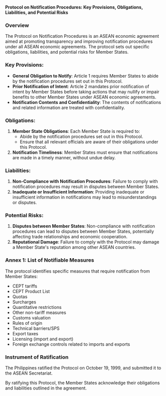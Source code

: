 **Protocol on Notification Procedures: Key Provisions, Obligations, Liabilities, and Potential Risks**

### Overview

The Protocol on Notification Procedures is an ASEAN economic agreement aimed at promoting transparency and improving notification procedures under all ASEAN economic agreements. The protocol sets out specific obligations, liabilities, and potential risks for Member States.

### Key Provisions:

*   **General Obligation to Notify**: Article 1 requires Member States to abide by the notification procedures set out in this Protocol.
*   **Prior Notification of Intent**: Article 2 mandates prior notification of intent by Member States before taking actions that may nullify or impair benefits to other Member States under ASEAN economic agreements.
*   **Notification Contents and Confidentiality**: The contents of notifications and related information are treated with confidentiality.

### Obligations:

1.  **Member State Obligations**: Each Member State is required to:
    *   Abide by the notification procedures set out in this Protocol.
    *   Ensure that all relevant officials are aware of their obligations under this Protocol.
2.  **Notification Timeliness**: Member States must ensure that notifications are made in a timely manner, without undue delay.

### Liabilities:

1.  **Non-Compliance with Notification Procedures**: Failure to comply with notification procedures may result in disputes between Member States.
2.  **Inadequate or Insufficient Information**: Providing inadequate or insufficient information in notifications may lead to misunderstandings or disputes.

### Potential Risks:

1.  **Disputes between Member States**: Non-compliance with notification procedures can lead to disputes between Member States, potentially affecting trade relationships and economic cooperation.
2.  **Reputational Damage**: Failure to comply with the Protocol may damage a Member State's reputation among other ASEAN countries.

### Annex 1: List of Notifiable Measures

The protocol identifies specific measures that require notification from Member States:

*   CEPT tariffs
*   CEPT Product List
*   Quotas
*   Surcharges
*   Quantitative restrictions
*   Other non-tariff measures
*   Customs valuation
*   Rules of origin
*   Technical barriers/SPS
*   Export taxes
*   Licensing (import and export)
*   Foreign exchange controls related to imports and exports

### Instrument of Ratification

The Philippines ratified the Protocol on October 19, 1999, and submitted it to the ASEAN Secretariat.

By ratifying this Protocol, the Member States acknowledge their obligations and liabilities outlined in the agreement.